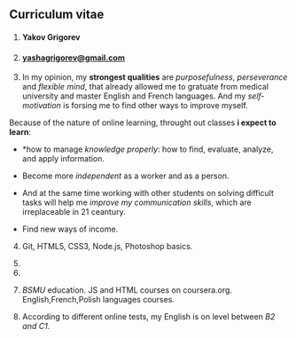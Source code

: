 ## Curriculum vitae ##

1. #### Yakov Grigorev ####

2. #### yashagrigorev@gmail.com ####

3. In my opinion, my **strongest qualities** are *purposefulness*, *perseverance* and *flexible mind*, that already allowed me to gratuate from medical university and master English and French languages. And my *self-motivation* is forsing me to find other ways to improve myself.

Because of the nature of online learning, throught out classes **i expect to learn**:

   * *how to manage *knowledge properly*: how to find, evaluate, analyze, and apply information.

   * Become more *independent* as a worker and as a person.

   * And at the same time working with other students on solving difficult tasks will help me *improve my communication skills*, which are irreplaceable in 21 ceantury.   
   * Find new ways of income.

4. Git, HTML5, CSS3, Node.js, Photoshop basics.

5. 




6. 

7. *BSMU* education. JS and HTML courses on coursera.org.
English,French,Polish languages courses.

8. According to different online tests, my English is on level between *B2 and C1*.